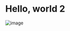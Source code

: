 # Hello, world 2

![image](https://thumb.tildacdn.com/tild6465-6132-4937-b964-336163313261/-/format/webp/mem-2-1024x683.jpg)
